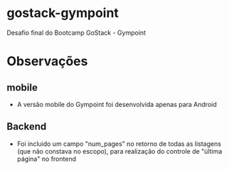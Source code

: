 # gostack-gympoint
Desafio final do Bootcamp GoStack - Gympoint

# Observações
## mobile

- A versão mobile do Gympoint foi desenvolvida apenas para Android

## Backend

- Foi incluido um campo "num_pages" no retorno de todas as listagens (que não constava no escopo), 
para realização do controle de "última página" no frontend
